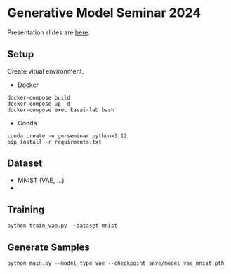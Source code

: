 # Generative Model Seminar 2024
Presentation slides are [here](https://en.wikipedia.org/wiki/Diffusion_model).

## Setup
Create vitual environment.
* Docker
```
docker-compose build
docker-compose up -d
docker-compose exec kasai-lab bash
```
* Conda
```
conda create -n gm-seminar python=3.12
pip install -r requirments.txt
```
## Dataset
* MNIST (VAE, ...)
* 

## Training
```
python train_vae.py --dataset mnist
```

## Generate Samples
```
python main.py --model_type vae --checkpoint save/model_vae_mnist.pth
```